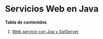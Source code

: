 # Servicios Web en Java

**Tabla de contenidos**

1. [Web service con Jpa y SqlServer](Jpa%20y%20Sql%20Server/README.md#jpa-y-sql-server)
